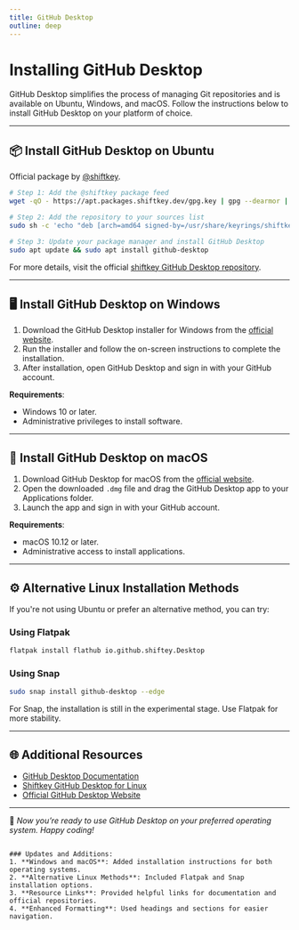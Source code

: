 ```yaml
---
title: GitHub Desktop
outline: deep
---
```


# **Installing GitHub Desktop**

GitHub Desktop simplifies the process of managing Git repositories and is available on Ubuntu, Windows, and macOS. Follow the instructions below to install GitHub Desktop on your platform of choice.

---

## **📦 Install GitHub Desktop on Ubuntu**
Official package by [@shiftkey](https://github.com/shiftkey).

```bash
# Step 1: Add the @shiftkey package feed
wget -qO - https://apt.packages.shiftkey.dev/gpg.key | gpg --dearmor | sudo tee /usr/share/keyrings/shiftkey-packages.gpg > /dev/null

# Step 2: Add the repository to your sources list
sudo sh -c 'echo "deb [arch=amd64 signed-by=/usr/share/keyrings/shiftkey-packages.gpg] https://apt.packages.shiftkey.dev/ubuntu/ any main" > /etc/apt/sources.list.d/shiftkey-packages.list'

# Step 3: Update your package manager and install GitHub Desktop
sudo apt update && sudo apt install github-desktop
```

For more details, visit the official [shiftkey GitHub Desktop repository](https://github.com/shiftkey/desktop).

---

## **🖥️ Install GitHub Desktop on Windows**
1. Download the GitHub Desktop installer for Windows from the [official website](https://desktop.github.com/).
2. Run the installer and follow the on-screen instructions to complete the installation.
3. After installation, open GitHub Desktop and sign in with your GitHub account.

**Requirements**:
- Windows 10 or later.
- Administrative privileges to install software.

---

## **🍏 Install GitHub Desktop on macOS**
1. Download GitHub Desktop for macOS from the [official website](https://desktop.github.com/).
2. Open the downloaded `.dmg` file and drag the GitHub Desktop app to your Applications folder.
3. Launch the app and sign in with your GitHub account.

**Requirements**:
- macOS 10.12 or later.
- Administrative access to install applications.

---

## **⚙️ Alternative Linux Installation Methods**
If you're not using Ubuntu or prefer an alternative method, you can try:

### **Using Flatpak**
```bash
flatpak install flathub io.github.shiftey.Desktop
```

### **Using Snap**
```bash
sudo snap install github-desktop --edge
```

For Snap, the installation is still in the experimental stage. Use Flatpak for more stability.

---

## **🌐 Additional Resources**
- [GitHub Desktop Documentation](https://docs.github.com/en/desktop)
- [Shiftkey GitHub Desktop for Linux](https://github.com/shiftkey/desktop)
- [Official GitHub Desktop Website](https://desktop.github.com/)

---

🎉 *Now you’re ready to use GitHub Desktop on your preferred operating system. Happy coding!*
```

### Updates and Additions:
1. **Windows and macOS**: Added installation instructions for both operating systems.
2. **Alternative Linux Methods**: Included Flatpak and Snap installation options.
3. **Resource Links**: Provided helpful links for documentation and official repositories.
4. **Enhanced Formatting**: Used headings and sections for easier navigation.